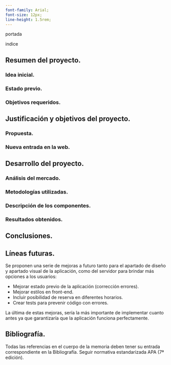 ```yaml
---
font-family: Arial;
font-size: 12px;
line-height: 1.5rem;
---
```


portada

indice

## Resumen del proyecto.

### Idea inicial.

### Estado previo.

### Objetivos requeridos.

## Justificación y objetivos del proyecto.

### Propuesta.

### Nueva entrada en la web.

## Desarrollo del proyecto.

### Análisis del mercado.

### Metodologías utilizadas.

### Descripción de los componentes.

### Resultados obtenidos.

## Conclusiones.

## Líneas futuras.

Se proponen una serie de mejoras a futuro tanto para el apartado de diseño y apartado visual de la aplicación, como del servidor para brindar más opciones a los usuarios:

- Mejorar estado previo de la aplicación (corrección errores).
- Mejorar estilos en front-end.
- Incluir posibilidad de reserva en diferentes horarios.
- Crear tests para prevenir código con errores.

La última de estas mejoras, sería la más importante de implementar cuanto antes ya que garantizaría que la aplicación funciona perfectamente.

## Bibliografía.

Todas las referencias en el cuerpo de la memoria deben tener su entrada correspondiente en la Bibliografía. Seguir normativa estandarizada APA (7ª edición).
